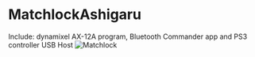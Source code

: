 # MatchlockAshigaru
Include: dynamixel AX-12A program, Bluetooth Commander app and PS3 controller USB Host
![Matchlock](https://illinoistechrobotics.org/images/matchlock.jpg)
